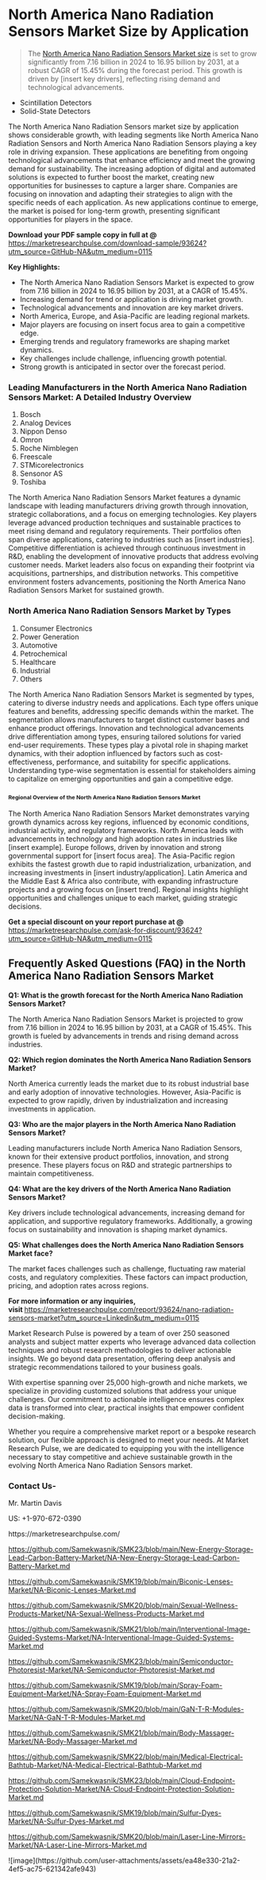 <h1>North America Nano Radiation Sensors Market&nbsp;Size by Application</h1><blockquote><p>The <a href="https://marketresearchpulse.com/download-sample/93624?utm_source=GitHub-NA&amp;utm_medium=0115">North America Nano Radiation Sensors Market size</a> is set to grow significantly from 7.16 billion in 2024 to 16.95 billion by 2031, at a robust CAGR of 15.45% during the forecast period. This growth is driven by [insert key drivers], reflecting rising demand and technological advancements.</p></blockquote><ul><li>Scintillation Detectors<li> Solid-State Detectors</li></ul><p>The North America Nano Radiation Sensors market size by application shows considerable growth, with leading segments like North America Nano Radiation Sensors and North America Nano Radiation Sensors playing a key role in driving expansion. These applications are benefiting from ongoing technological advancements that enhance efficiency and meet the growing demand for sustainability. The increasing adoption of digital and automated solutions is expected to further boost the market, creating new opportunities for businesses to capture a larger share. Companies are focusing on innovation and adapting their strategies to align with the specific needs of each application. As new applications continue to emerge, the market is poised for long-term growth, presenting significant opportunities for players in the space.</p><p><strong>Download your PDF sample copy in full at @ </strong><a href="https://marketresearchpulse.com/download-sample/93624?utm_source=GitHub-NA&amp;utm_medium=0115">https://marketresearchpulse.com/download-sample/93624?utm_source=GitHub-NA&amp;utm_medium=0115</a></p><p><strong>Key Highlights: </strong></p><ul><li>The North America Nano Radiation Sensors Market is expected to grow from 7.16 billion in 2024 to 16.95 billion by 2031, at a CAGR of 15.45%.</li><li>Increasing demand for trend or application is driving market growth.</li><li>Technological advancements and innovation are key market drivers.</li><li>North America, Europe, and Asia-Pacific are leading regional markets.</li><li>Major players are focusing on insert focus area to gain a competitive edge.</li><li>Emerging trends and regulatory frameworks are shaping market dynamics.</li><li>Key challenges include challenge, influencing growth potential.</li><li>Strong growth is anticipated in sector over the forecast period.</li></ul><h3>Leading Manufacturers in the North America Nano Radiation Sensors Market: A Detailed Industry Overview</h3><ol><li>Bosch</li><li>Analog Devices</li><li>Nippon Denso</li><li>Omron</li><li>Roche Nimblegen</li><li>Freescale</li><li>STMicorelectronics</li><li>Sensonor AS</li><li>Toshiba</li></ol><div class="flex max-w-full flex-col flex-grow"><div class="min-h-8 text-message flex w-full flex-col items-end gap-2 whitespace-normal break-words [.text-message+&amp;]:mt-5" dir="auto" data-message-author-role="assistant" data-message-id="fd8432e4-4910-450d-b182-61b7bfb0a01f" data-message-model-slug="gpt-4o"><div class="flex w-full flex-col gap-1 empty:hidden first:pt-[3px]"><div class="markdown prose w-full break-words dark:prose-invert light"><p>The North America Nano Radiation Sensors Market features a dynamic landscape with leading manufacturers driving growth through innovation, strategic collaborations, and a focus on emerging technologies. Key players leverage advanced production techniques and sustainable practices to meet rising demand and regulatory requirements. Their portfolios often span diverse applications, catering to industries such as [insert industries]. Competitive differentiation is achieved through continuous investment in R&amp;D, enabling the development of innovative products that address evolving customer needs. Market leaders also focus on expanding their footprint via acquisitions, partnerships, and distribution networks. This competitive environment fosters advancements, positioning the North America Nano Radiation Sensors Market for sustained growth.</p></div></div></div></div><h3>North America Nano Radiation Sensors Market by Types</h3><ol><li>Consumer Electronics<li> Power Generation<li> Automotive<li> Petrochemical<li> Healthcare<li> Industrial<li> Others</li></ol><div class="flex max-w-full flex-col flex-grow"><div class="min-h-8 text-message flex w-full flex-col items-end gap-2 whitespace-normal break-words [.text-message+&amp;]:mt-5" dir="auto" data-message-author-role="assistant" data-message-id="084470be-0bb7-4664-bddf-5156b4f41249" data-message-model-slug="gpt-4o-mini"><div class="flex w-full flex-col gap-1 empty:hidden first:pt-[3px]"><div class="markdown prose w-full break-words dark:prose-invert light"><p>The North America Nano Radiation Sensors Market is segmented by types, catering to diverse industry needs and applications. Each type offers unique features and benefits, addressing specific demands within the market. The segmentation allows manufacturers to target distinct customer bases and enhance product offerings. Innovation and technological advancements drive differentiation among types, ensuring tailored solutions for varied end-user requirements. These types play a pivotal role in shaping market dynamics, with their adoption influenced by factors such as cost-effectiveness, performance, and suitability for specific applications. Understanding type-wise segmentation is essential for stakeholders aiming to capitalize on emerging opportunities and gain a competitive edge.</p></div></div></div></div><h3><span style="font-size: 11px;">Regional Overview of the North America Nano Radiation Sensors Market</span></h3><div class="flex max-w-full flex-col flex-grow"><div class="min-h-8 text-message flex w-full flex-col items-end gap-2 whitespace-normal break-words [.text-message+&amp;]:mt-5" dir="auto" data-message-author-role="assistant" data-message-id="e9038762-ce64-4e30-91c9-9bd413514231" data-message-model-slug="gpt-4o-mini"><div class="flex w-full flex-col gap-1 empty:hidden first:pt-[3px]"><div class="markdown prose w-full break-words dark:prose-invert light"><p>The North America Nano Radiation Sensors Market demonstrates varying growth dynamics across key regions, influenced by economic conditions, industrial activity, and regulatory frameworks. North America leads with advancements in technology and high adoption rates in industries like [insert example]. Europe follows, driven by innovation and strong governmental support for [insert focus area]. The Asia-Pacific region exhibits the fastest growth due to rapid industrialization, urbanization, and increasing investments in [insert industry/application]. Latin America and the Middle East &amp; Africa also contribute, with expanding infrastructure projects and a growing focus on [insert trend]. Regional insights highlight opportunities and challenges unique to each market, guiding strategic decisions.</p></div></div></div></div><p><strong>Get a special discount on your report purchase at @ </strong><a href="https://marketresearchpulse.com/ask-for-discount/93624?utm_source=GitHub-NA&amp;utm_medium=0115">https://marketresearchpulse.com/ask-for-discount/93624?utm_source=GitHub-NA&amp;utm_medium=0115</a></p><h2>Frequently Asked Questions (FAQ) in the North America Nano Radiation Sensors Market</h2><p><strong>Q1: What is the growth forecast for the North America Nano Radiation Sensors Market?</strong></p><p>The North America Nano Radiation Sensors Market is projected to grow from 7.16 billion in 2024 to 16.95 billion by 2031, at a CAGR of 15.45%. This growth is fueled by advancements in trends and rising demand across industries.</p><p><strong>Q2: Which region dominates the North America Nano Radiation Sensors Market?</strong></p><p>North America currently leads the market due to its robust industrial base and early adoption of innovative technologies. However, Asia-Pacific is expected to grow rapidly, driven by industrialization and increasing investments in application.</p><p><strong>Q3: Who are the major players in the North America Nano Radiation Sensors Market?</strong></p><p>Leading manufacturers include North America Nano Radiation Sensors, known for their extensive product portfolios, innovation, and strong presence. These players focus on R&amp;D and strategic partnerships to maintain competitiveness.</p><p><strong>Q4: What are the key drivers of the North America Nano Radiation Sensors Market?</strong></p><p>Key drivers include technological advancements, increasing demand for application, and supportive regulatory frameworks. Additionally, a growing focus on sustainability and innovation is shaping market dynamics.</p><p><strong>Q5: What challenges does the North America Nano Radiation Sensors Market face?</strong></p><p>The market faces challenges such as challenge, fluctuating raw material costs, and regulatory complexities. These factors can impact production, pricing, and adoption rates across regions.</p><p><strong>For more information or any inquiries, visit&nbsp;</strong><a href="https://marketresearchpulse.com/report/93624/nano-radiation-sensors-market?utm_source=Linkedin&utm_medium=0115">https://marketresearchpulse.com/report/93624/nano-radiation-sensors-market?utm_source=Linkedin&utm_medium=0115</a></p><p>Market Research Pulse is powered by a team of over 250 seasoned analysts and subject matter experts who leverage advanced data collection techniques and robust research methodologies to deliver actionable insights. We go beyond data presentation, offering deep analysis and strategic recommendations tailored to your business goals.</p><p>With expertise spanning over 25,000 high-growth and niche markets, we specialize in providing customized solutions that address your unique challenges. Our commitment to actionable intelligence ensures complex data is transformed into clear, practical insights that empower confident decision-making.</p><p>Whether you require a comprehensive market report or a bespoke research solution, our flexible approach is designed to meet your needs. At Market Research Pulse, we are dedicated to equipping you with the intelligence necessary to stay competitive and achieve sustainable growth in the evolving North America Nano Radiation Sensors market.</p><h3><strong>Contact Us-</strong></h3><p>Mr. Martin Davis</p><p>US: +1-970-672-0390</p><p>https://marketresearchpulse.com/</p><p><a href="https://github.com/Samekwasnik/SMK23/blob/main/New-Energy-Storage-Lead-Carbon-Battery-Market/NA-New-Energy-Storage-Lead-Carbon-Battery-Market.md">https://github.com/Samekwasnik/SMK23/blob/main/New-Energy-Storage-Lead-Carbon-Battery-Market/NA-New-Energy-Storage-Lead-Carbon-Battery-Market.md</a></p><p><a href="https://github.com/Samekwasnik/SMK19/blob/main/Biconic-Lenses-Market/NA-Biconic-Lenses-Market.md">https://github.com/Samekwasnik/SMK19/blob/main/Biconic-Lenses-Market/NA-Biconic-Lenses-Market.md</a></p><p><a href="https://github.com/Samekwasnik/SMK20/blob/main/Sexual-Wellness-Products-Market/NA-Sexual-Wellness-Products-Market.md">https://github.com/Samekwasnik/SMK20/blob/main/Sexual-Wellness-Products-Market/NA-Sexual-Wellness-Products-Market.md</a></p><p><a href="https://github.com/Samekwasnik/SMK21/blob/main/Interventional-Image-Guided-Systems-Market/NA-Interventional-Image-Guided-Systems-Market.md">https://github.com/Samekwasnik/SMK21/blob/main/Interventional-Image-Guided-Systems-Market/NA-Interventional-Image-Guided-Systems-Market.md</a></p><p><a href="https://github.com/Samekwasnik/SMK23/blob/main/Semiconductor-Photoresist-Market/NA-Semiconductor-Photoresist-Market.md">https://github.com/Samekwasnik/SMK23/blob/main/Semiconductor-Photoresist-Market/NA-Semiconductor-Photoresist-Market.md</a></p><p><a href="https://github.com/Samekwasnik/SMK19/blob/main/Spray-Foam-Equipment-Market/NA-Spray-Foam-Equipment-Market.md">https://github.com/Samekwasnik/SMK19/blob/main/Spray-Foam-Equipment-Market/NA-Spray-Foam-Equipment-Market.md</a></p><p><a href="https://github.com/Samekwasnik/SMK20/blob/main/GaN-T-R-Modules-Market/NA-GaN-T-R-Modules-Market.md">https://github.com/Samekwasnik/SMK20/blob/main/GaN-T-R-Modules-Market/NA-GaN-T-R-Modules-Market.md</a></p><p><a href="https://github.com/Samekwasnik/SMK21/blob/main/Body-Massager-Market/NA-Body-Massager-Market.md">https://github.com/Samekwasnik/SMK21/blob/main/Body-Massager-Market/NA-Body-Massager-Market.md</a></p><p><a href="https://github.com/Samekwasnik/SMK22/blob/main/Medical-Electrical-Bathtub-Market/NA-Medical-Electrical-Bathtub-Market.md">https://github.com/Samekwasnik/SMK22/blob/main/Medical-Electrical-Bathtub-Market/NA-Medical-Electrical-Bathtub-Market.md</a></p><p><a href="https://github.com/Samekwasnik/SMK23/blob/main/Cloud-Endpoint-Protection-Solution-Market/NA-Cloud-Endpoint-Protection-Solution-Market.md">https://github.com/Samekwasnik/SMK23/blob/main/Cloud-Endpoint-Protection-Solution-Market/NA-Cloud-Endpoint-Protection-Solution-Market.md</a></p><p><a href="https://github.com/Samekwasnik/SMK19/blob/main/Sulfur-Dyes-Market/NA-Sulfur-Dyes-Market.md">https://github.com/Samekwasnik/SMK19/blob/main/Sulfur-Dyes-Market/NA-Sulfur-Dyes-Market.md</a></p><p><a href="https://github.com/Samekwasnik/SMK20/blob/main/Laser-Line-Mirrors-Market/NA-Laser-Line-Mirrors-Market.md">https://github.com/Samekwasnik/SMK20/blob/main/Laser-Line-Mirrors-Market/NA-Laser-Line-Mirrors-Market.md</a></p>
![image](https://github.com/user-attachments/assets/ea48e330-21a2-4ef5-ac75-621342afe943)
